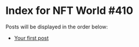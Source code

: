 # Index for NFT World #410
Posts will be displayed in the order below:

- [Your first post](./001-first.md)

